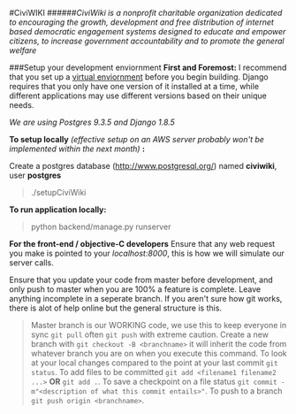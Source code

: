 #CiviWIKI 
######*CiviWiki is a nonprofit charitable organization dedicated to encouraging the growth, development and free distribution of internet based democratic engagement systems designed to educate and empower citizens, to increase government accountability and to promote the general welfare*

###Setup your development enviornment
**First and Foremost:** I recommend that you set up a [virtual enviornment](http://docs.python-guide.org/en/latest/dev/virtualenvs/) before you begin building. Django requires that you only have one version of it installed at a time, while different applications may use different versions based on their unique needs.

*We are using Postgres 9.3.5 and Django 1.8.5*

**To setup locally**
*(effective setup on an AWS server probably won't be implemented within the next month)*
**:**

Create a postgres database (http://www.postgresql.org/) named **civiwiki**, user **postgres**
> ./setupCiviWiki

**To run application locally:**
> python backend/manage.py runserver

**For the front-end / objective-C developers**
Ensure that any web request you make is pointed to your *localhost:8000*, this is how we will simulate our server calls.

Ensure that you update your code from master before development, and only push to master when you are 100% a feature is complete. Leave anything incomplete in a seperate branch. If you aren't sure how git works, there is alot of help online but the general structure is this.

> Master branch is our WORKING code, we use this to keep everyone in sync `git pull` often `git push` with extreme caution. 
> Create a new branch with `git checkout -B <branchname>` it will inherit the code from whatever branch you are on when you execute this command.
> To look at your local changes compared to the point at your last commit `git status`.
> To add files to be committed `git add <filename1 filename2 ...>` **OR** `git add .`.
> To save a checkpoint on a file status `git commit -m"<description of what this commit entails>"`.
> To push to a branch `git push origin <branchname>`.
